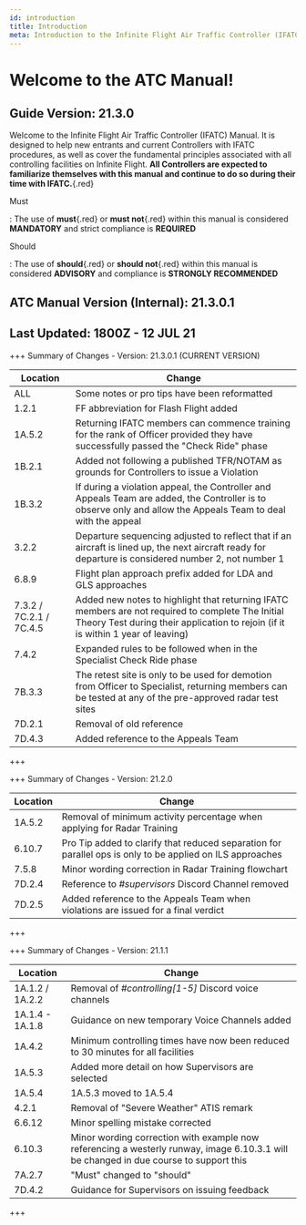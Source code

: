 ```yaml
---
id: introduction
title: Introduction
meta: Introduction to the Infinite Flight Air Traffic Controller (IFATC) Manual.
---
```


# Welcome to the ATC Manual!



## Guide Version: 21.3.0



Welcome to the Infinite Flight Air Traffic Controller (IFATC) Manual. It is designed to help new entrants and current Controllers with IFATC procedures, as well as cover the fundamental principles associated with all controlling facilities on Infinite Flight. **All Controllers are expected to familiarize themselves with this manual and continue to do so during their time with IFATC.**{.red}



Must

: The use of **must**{.red} or **must not**{.red} within this manual is considered **MANDATORY** and strict compliance is **REQUIRED**

Should

: The use of **should**{.red} or **should not**{.red} within this manual is considered **ADVISORY** and compliance is **STRONGLY RECOMMENDED**



## ATC Manual Version (Internal): 21.3.0.1

## Last Updated: 1800Z - 12 JUL 21



+++ Summary of Changes - Version: 21.3.0.1 (CURRENT VERSION)

| Location                | Change                                                       |
| ----------------------- | ------------------------------------------------------------ |
| ALL                     | Some notes or pro tips have been reformatted                 |
| 1.2.1                   | FF abbreviation for Flash Flight added                       |
| 1A.5.2                  | Returning IFATC members can commence training for the rank of Officer provided they have successfully passed the "Check Ride" phase |
| 1B.2.1                  | Added not following a published TFR/NOTAM as grounds for Controllers to issue a Violation |
| 1B.3.2                  | If during a violation appeal, the Controller and Appeals Team are added, the Controller is to observe only and allow the Appeals Team to deal with the appeal |
| 3.2.2                   | Departure sequencing adjusted to reflect that if an aircraft is lined up, the next aircraft ready for departure is considered number 2, not number 1 |
| 6.8.9                   | Flight plan approach prefix added for LDA and GLS approaches |
| 7.3.2 / 7C.2.1 / 7C.4.5 | Added new notes to highlight that returning IFATC members are not required to complete The Initial Theory Test during their application to rejoin (if it is within 1 year of leaving) |
| 7.4.2                   | Expanded rules to be followed when in the Specialist Check Ride phase |
| 7B.3.3                  | The retest site is only to be used for demotion from Officer to Specialist, returning members can be tested at any of the pre-approved radar test sites |
| 7D.2.1                  | Removal of old reference                                     |
| 7D.4.3                  | Added reference to the Appeals Team                          |

+++



+++ Summary of Changes - Version: 21.2.0

| Location | Change                                                       |
| -------- | ------------------------------------------------------------ |
| 1A.5.2   | Removal of minimum activity percentage when applying for Radar Training |
| 6.10.7   | Pro Tip added to clarify that reduced separation for parallel ops is only to be applied on ILS approaches |
| 7.5.8    | Minor wording correction in Radar Training flowchart         |
| 7D.2.4   | Reference to *#supervisors* Discord Channel removed          |
| 7D.2.5   | Added reference to the Appeals Team when violations are issued for a final verdict |

+++



+++ Summary of Changes - Version: 21.1.1

| Location        | Change                                                       |
| --------------- | ------------------------------------------------------------ |
| 1A.1.2 / 1A.2.2 | Removal of *#controlling[1-5]* Discord voice channels        |
| 1A.1.4 - 1A.1.8 | Guidance on new temporary Voice Channels added               |
| 1A.4.2          | Minimum controlling times have now been reduced to 30 minutes for all facilities |
| 1A.5.3          | Added more detail on how Supervisors are selected            |
| 1A.5.4          | 1A.5.3 moved to 1A.5.4                                       |
| 4.2.1           | Removal of "Severe Weather" ATIS remark                      |
| 6.6.12          | Minor spelling mistake corrected                             |
| 6.10.3          | Minor wording correction with example now referencing a westerly runway, image 6.10.3.1 will be changed in due course to support this |
| 7A.2.7          | "Must" changed to "should"                                   |
| 7D.4.2          | Guidance for Supervisors on issuing feedback                 |

+++


